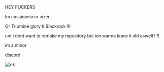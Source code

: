 HEY FUCKERS

Im cassiopeia or vizer 

Or Tripmine glory ti Blackrock !!!

um i dont want to remake my repository but ion wanna leave it old aswell !!!!

im a minor

[discord](https://discord.com/users/1156944032749064243)

![ok](https://64.media.tumblr.com/87a9613bf9b6b94c878e204343c5f6c3/251abbf04960b35d-9d/s2048x3072/3a0e1dcdf04f7cab0b825144aa885f282b69a06a.jpg)
